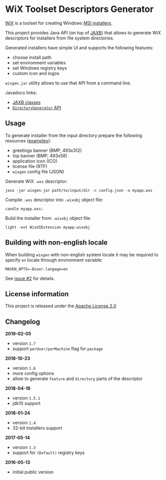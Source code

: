 WiX Toolset Descriptors Generator
=================================

[WiX](http://wixtoolset.org/) is a toolset for creating Windows [MSI installers](https://en.wikipedia.org/wiki/Windows_Installer).

This project provides Java API (on top of [JAXB](https://en.wikipedia.org/wiki/Java_Architecture_for_XML_Binding))
that allows to generate WiX descriptors for installers from file system directories.

Generated installers have simple UI and supports the following features:

 - choose install path
 - set environment variables
 - set Windows registry keys
 - custom icon and logos

`wixgen.jar` utility allows to use that API from a command line.

Javadocs links:

  - [JAXB classes](http://akashche.github.io/wixgen/wixgen-jaxb/apidocs)
  - [`DirectoryGenerator` API](http://akashche.github.io/wixgen/wixgen-dir/apidocs)

Usage
-----

To generate installer from the input directory prepare the following resources ([examples](https://github.com/akashche/wixgen/tree/master/wixgen-dir/src/test/resources/com/redhat/akashche/wixgen/dir)):

 - greetings banner (BMP, 493x312)
 - top banner (BMP, 493x58)
 - application icon (ICO)
 - license file (RTF)
 - `wixgen` config file (JSON)

Generate WiX `.wxs` descriptor:

    java -jar wixgen.jar path/to/input/dir -c config.json -o myapp.wxs

Compile `.wxs` descriptor into `.wixobj` object file:

    candle myapp.wxs:

Build the installer from `.wixobj` object file:

    light -ext WixUIExtension myapp.wixobj

Building with non-english locale
--------------------------------

When building `wixgen` with non-english system locale it may be required to specify `en` locale through
environment variable:

    MAVEN_OPTS=-Duser.langage=en

See [issue #2](https://github.com/akashche/wixgen/issues/2) for details.

License information
-------------------

This project is released under the [Apache License 2.0](http://www.apache.org/licenses/LICENSE-2.0)

Changelog
---------

**2019-02-05**

 * version `1.7`
 * support `perUser/perMachine` flag for `package`

**2018-10-23**

 * version `1.6`
 * more config options
 * allow to generate `feature` and `directory` parts of the descriptor

**2018-04-18**

 * version `1.5.1`
 * jdk10 support

**2018-01-24**

 * version `1.4`
 * 32-bit installers support

**2017-05-14**

 * version `1.3`
 * support for `(Default)` registry keys

**2016-05-13**

 * initial public version
